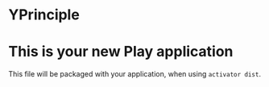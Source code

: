 # YPrinciple

This is your new Play application
=================================

This file will be packaged with your application, when using `activator dist`.
